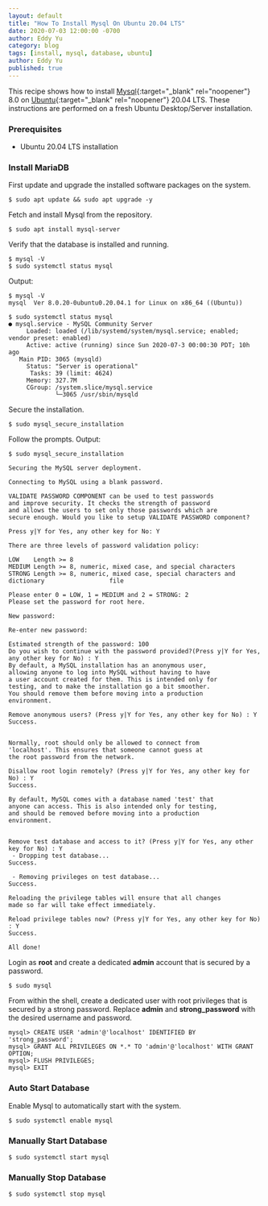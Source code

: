 ```yaml
---
layout: default
title: "How To Install Mysql On Ubuntu 20.04 LTS"
date: 2020-07-03 12:00:00 -0700
author: Eddy Yu
category: blog
tags: [install, mysql, database, ubuntu]
author: Eddy Yu
published: true
---
```


This recipe shows how to install [Mysql](https://www.mysql.com/){:target="_blank" rel="noopener"}
8.0 on [Ubuntu](https://ubuntu.com/){:target="_blank" rel="noopener"} 20.04 LTS. 
These instructions are performed on a fresh Ubuntu Desktop/Server installation.

### Prerequisites
* Ubuntu 20.04 LTS installation

### Install MariaDB
First update and upgrade the installed software packages on the system.
```
$ sudo apt update && sudo apt upgrade -y
```

Fetch and install Mysql from the repository.
```
$ sudo apt install mysql-server
```

Verify that the database is installed and running.
```
$ mysql -V
$ sudo systemctl status mysql
```

Output:
```
$ mysql -V
mysql  Ver 8.0.20-0ubuntu0.20.04.1 for Linux on x86_64 ((Ubuntu))

$ sudo systemctl status mysql
● mysql.service - MySQL Community Server
     Loaded: loaded (/lib/systemd/system/mysql.service; enabled; vendor preset: enabled)
     Active: active (running) since Sun 2020-07-3 00:00:30 PDT; 10h ago
   Main PID: 3065 (mysqld)
     Status: "Server is operational"
      Tasks: 39 (limit: 4624)
     Memory: 327.7M
     CGroup: /system.slice/mysql.service
             └─3065 /usr/sbin/mysqld
```

Secure the installation.
```
$ sudo mysql_secure_installation
```

Follow the prompts. Output:
```
$ sudo mysql_secure_installation

Securing the MySQL server deployment.

Connecting to MySQL using a blank password.

VALIDATE PASSWORD COMPONENT can be used to test passwords
and improve security. It checks the strength of password
and allows the users to set only those passwords which are
secure enough. Would you like to setup VALIDATE PASSWORD component?

Press y|Y for Yes, any other key for No: Y

There are three levels of password validation policy:

LOW    Length >= 8
MEDIUM Length >= 8, numeric, mixed case, and special characters
STRONG Length >= 8, numeric, mixed case, special characters and dictionary                  file

Please enter 0 = LOW, 1 = MEDIUM and 2 = STRONG: 2
Please set the password for root here.

New password: 

Re-enter new password: 

Estimated strength of the password: 100 
Do you wish to continue with the password provided?(Press y|Y for Yes, any other key for No) : Y
By default, a MySQL installation has an anonymous user,
allowing anyone to log into MySQL without having to have
a user account created for them. This is intended only for
testing, and to make the installation go a bit smoother.
You should remove them before moving into a production
environment.

Remove anonymous users? (Press y|Y for Yes, any other key for No) : Y
Success.


Normally, root should only be allowed to connect from
'localhost'. This ensures that someone cannot guess at
the root password from the network.

Disallow root login remotely? (Press y|Y for Yes, any other key for No) : Y
Success.

By default, MySQL comes with a database named 'test' that
anyone can access. This is also intended only for testing,
and should be removed before moving into a production
environment.


Remove test database and access to it? (Press y|Y for Yes, any other key for No) : Y
 - Dropping test database...
Success.

 - Removing privileges on test database...
Success.

Reloading the privilege tables will ensure that all changes
made so far will take effect immediately.

Reload privilege tables now? (Press y|Y for Yes, any other key for No) : Y
Success.

All done!
```

Login as __root__ and create a dedicated __admin__ account that is secured by
a password.
```
$ sudo mysql
```

From within the shell, create a dedicated user with root privileges that is 
secured by a strong password. Replace __admin__ and __strong_password__ with 
the desired username and password.
```
mysql> CREATE USER 'admin'@'localhost' IDENTIFIED BY 'strong_password';
mysql> GRANT ALL PRIVILEGES ON *.* TO 'admin'@'localhost' WITH GRANT OPTION;
mysql> FLUSH PRIVILEGES;
mysql> EXIT
``` 

### Auto Start Database
Enable Mysql to automatically start with the system.
```
$ sudo systemctl enable mysql
```

### Manually Start Database
```
$ sudo systemctl start mysql
```

### Manually Stop Database
```
$ sudo systemctl stop mysql
```
